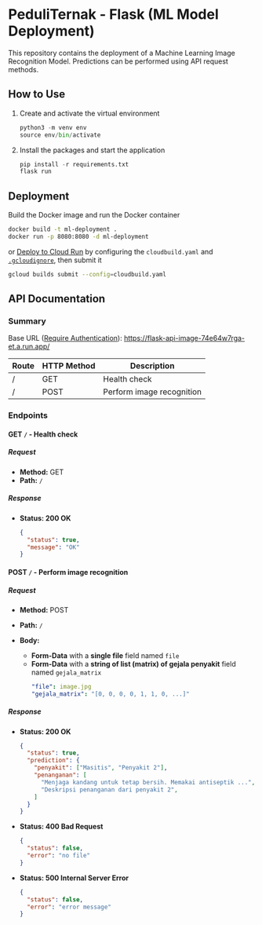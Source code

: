 # PeduliTernak - Flask (ML Model Deployment)

This repository contains the deployment of a Machine Learning Image Recognition Model. Predictions can be performed using API request methods.

## How to Use

1. Create and activate the virtual environment

   ```python
   python3 -m venv env
   source env/bin/activate
   ```

1. Install the packages and start the application

   ```python
   pip install -r requirements.txt
   flask run
   ```

## Deployment

Build the Docker image and run the Docker container

```bash
docker build -t ml-deployment .
docker run -p 8080:8080 -d ml-deployment
```

or [Deploy to Cloud Run](https://cloud.google.com/build/docs/deploying-builds/deploy-cloud-run) by configuring the `cloudbuild.yaml` and [`.gcloudignore`](https://cloud.google.com/sdk/gcloud/reference/topic/gcloudignore), then submit it

```bash
gcloud builds submit --config=cloudbuild.yaml
```

## API Documentation

### Summary

Base URL ([Require Authentication](https://cloud.google.com/run/docs/authenticating/service-to-service#acquire-token)): <https://flask-api-image-74e64w7rga-et.a.run.app/>

| Route | HTTP Method | Description               |
| ----- | ----------- | ------------------------- |
| /     | GET         | Health check              |
| /     | POST        | Perform image recognition |

### Endpoints

#### **GET `/` - Health check**

##### Request

- **Method:** GET
- **Path:** `/`

##### Response

- **Status: 200 OK**
  ```json
  {
    "status": true,
    "message": "OK"
  }
  ```

#### **POST `/` - Perform image recognition**

##### Request

- **Method:** POST
- **Path:** `/`
- **Body:**

  - **Form-Data** with a **single file** field named `file`
  - **Form-Data** with a **string of list (matrix) of gejala penyakit** field named `gejala_matrix`
    ```yaml
    "file": image.jpg
    "gejala_matrix": "[0, 0, 0, 0, 1, 1, 0, ...]"
    ```

##### Response

- **Status: 200 OK**

  ```json
  {
    "status": true,
    "prediction": {
      "penyakit": ["Masitis", "Penyakit 2"],
      "penanganan": [
        "Menjaga kandang untuk tetap bersih. Memakai antiseptik ...",
        "Deskripsi penanganan dari penyakit 2",
      ]
    }
  }
  ```

- **Status: 400 Bad Request**

  ```json
  {
    "status": false,
    "error": "no file"
  }
  ```

- **Status: 500 Internal Server Error**
  ```json
  {
    "status": false,
    "error": "error message"
  }
  ```
